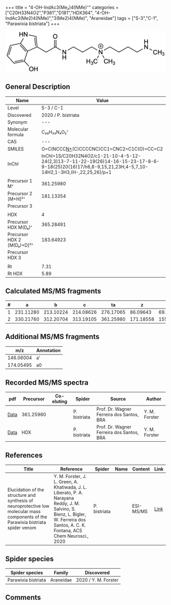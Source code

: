 +++
title = "4-OH-IndAc3(Me₂)4(NMe)⁺"
categories = ["C20H33N4O2","P361","D181","HDX364",
"4-OH-IndAc3(Me2)4(NMe)","3(Me2)4(NMe)",
"Araneidae"]
tags = ["S-3","C-1",
"Parawixia bistriata"]
+++

![](/img/4-OH-IndAc3(Me2)4(NMe).png)

## General Description

| Name                       | Value              |
|----------------------------|--------------------|
| Level                      | S-3 / C-1          |
| Discovered                 | 2020 / P. bistriata |
| Synonym                    | ---                |
| Molecular formula          | C₂₀H₃₃N₄O₂⁺                   |
| CAS                        | ---                |
| SMILES | O=C(NCCC[N+](C)(C)CCCCNC)CC1=CNC2=C1C(O)=CC=C2  |
| InChI  | InChI=1S/C20H32N4O2/c1-21-10-4-5-12-24(2,3)13-7-11-22-19(26)14-16-15-23-17-8-6-9-18(25)20(16)17/h6,8-9,15,21,23H,4-5,7,10-14H2,1-3H3,(H-,22,25,26)/p+1  |
|                            |                    |
| Precursor 1  M⁺         | 361.25980                   |
| Precursor 2 [M+H]²⁺       | 181.13354                   |
| Precursor 3                |                    |
|                            |                    |
| HDX                        | 4                   |
| Precursor HDX    M(D₄)⁺   | 365.28491                   |
| Precursor HDX 2 [M(D₄)+D]²⁺ | 183.64923                   |
| Precursor HDX 3            |                    |
|                            |                    |
| Rt                         | 7.31                   |
| Rt HDX                     | 5.89                   |

## Calculated MS/MS fragments

| # | a         | b         | c         | ta        | z         | y         | tz        |
|---|-----------|-----------|-----------|-----------|-----------|-----------|-----------|
| 1 | 231.11280 | 213.10224 | 214.08626 | 276.17065 | 86.09643 | 69.06988 | 131.15428 |
| 2 | 330.21760 | 312.20704 | 313.19105 | 361.25980 | 171.18558 | 155.16685 | 188.21212 |

## Additional MS/MS fragments

| m/z | Annotation |
|-----|------------|
| 146.06004    | a'   |
| 174.05495    | a0   |

## Recorded MS/MS spectra

| pdf                                             | Precursor | Co-eluting | Spider      | Source                       | Author        |
|-------------------------------------------------|-----------|------------|-------------|------------------------------|---------------|
| [Data](/pdf/P-bistriata/361_4-OH-IndAc3(Me2)4(NMe)_Pb.pdf) | 361.25980 |           | P. bistriata | Prof. Dr. Wagner Ferreira dos Santos, BRA  | Y. M. Forster |
| [Data](/pdf/P-bistriata/361_4-OH-IndAc3(Me2)4(NMe)_Pb_HDX.pdf) | HDX |           | P. bistriata | Prof. Dr. Wagner Ferreira dos Santos, BRA  | Y. M. Forster |


## References

| Title | Reference | Spider | Name | Content | Link |
|-------|-----------|--------|------|---------|------|
| Elucidation of the structure and synthesis of neuroprotective low molecular mass components of the Parawixia bistriata spider venom      | Y. M. Forster, J. L. Green, A. Khatiwada, J. L. Liberato, P. A. Narayana Reddy, J. M. Salvino, S. Bienz, L. Bigler, W. Ferreira dos Santos, A. C. K. Fontana, ACS Chem Neurosci., 2020          | P. bistriata       |      | ESI-MS/MS        | [Link](https://pubs.acs.org/doi/10.1021/acschemneuro.0c00007)     |

## Spider species

| Spider species     | Family     | Discovered           |
|--------------------|------------|----------------------|
| Parawixia bistriata | Araneidae | 2020 / Y. M. Forster |


## Comments